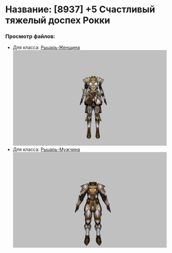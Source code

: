 # Название: [8937] +5 Счастливый тяжелый доспех Рокки

### Просмотр файлов:
- Для класса: [Рыцарь-Женщина](Рыцарь-Женщина)
![p010032.png](Рыцарь-Женщина/p010032.png)
- Для класса: [Рыцарь-Мужчина](Рыцарь-Мужчина)
![p000032.png](Рыцарь-Мужчина/p000032.png)
